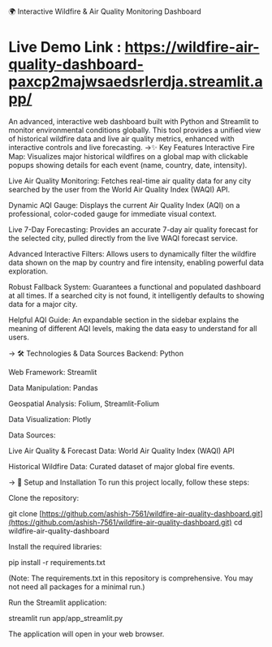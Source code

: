 🌍 Interactive Wildfire & Air Quality Monitoring Dashboard
# Live Demo Link : https://wildfire-air-quality-dashboard-paxcp2majwsaedsrlerdja.streamlit.app/

An advanced, interactive web dashboard built with Python and Streamlit to monitor environmental conditions globally. This tool provides a unified view of historical wildfire data and live air quality metrics, enhanced with interactive controls and live forecasting.
                                                                                                                                                                    ->✨ Key Features
Interactive Fire Map: Visualizes major historical wildfires on a global map with clickable popups showing details for each event (name, country, date, intensity).

Live Air Quality Monitoring: Fetches real-time air quality data for any city searched by the user from the World Air Quality Index (WAQI) API.

Dynamic AQI Gauge: Displays the current Air Quality Index (AQI) on a professional, color-coded gauge for immediate visual context.

Live 7-Day Forecasting: Provides an accurate 7-day air quality forecast for the selected city, pulled directly from the live WAQI forecast service.

Advanced Interactive Filters: Allows users to dynamically filter the wildfire data shown on the map by country and fire intensity, enabling powerful data exploration.

Robust Fallback System: Guarantees a functional and populated dashboard at all times. If a searched city is not found, it intelligently defaults to showing data for a major city.

Helpful AQI Guide: An expandable section in the sidebar explains the meaning of different AQI levels, making the data easy to understand for all users.

-> 🛠️ Technologies & Data Sources
Backend: Python

Web Framework: Streamlit

Data Manipulation: Pandas

Geospatial Analysis: Folium, Streamlit-Folium

Data Visualization: Plotly

Data Sources:

Live Air Quality & Forecast Data: World Air Quality Index (WAQI) API

Historical Wildfire Data: Curated dataset of major global fire events.

-> 🚀 Setup and Installation
To run this project locally, follow these steps:

Clone the repository:

git clone [https://github.com/ashish-7561/wildfire-air-quality-dashboard.git](https://github.com/ashish-7561/wildfire-air-quality-dashboard.git)
cd wildfire-air-quality-dashboard

Install the required libraries:

pip install -r requirements.txt

(Note: The requirements.txt in this repository is comprehensive. You may not need all packages for a minimal run.)

Run the Streamlit application:

streamlit run app/app_streamlit.py

The application will open in your web browser.

